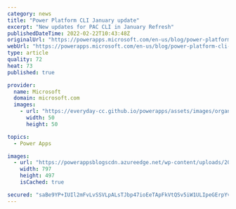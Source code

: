```yaml
---
category: news
title: "Power Platform CLI January update"
excerpt: "New updates for PAC CLI in January Refresh"
publishedDateTime: 2022-02-22T10:43:48Z
originalUrl: "https://powerapps.microsoft.com/en-us/blog/power-platform-cli-january-update/"
webUrl: "https://powerapps.microsoft.com/en-us/blog/power-platform-cli-january-update/"
type: article
quality: 72
heat: 73
published: true

provider:
  name: Microsoft
  domain: microsoft.com
  images:
    - url: "https://everyday-cc.github.io/powerapps/assets/images/organizations/microsoft.com-50x50.jpg"
      width: 50
      height: 50

topics:
  - Power Apps

images:
  - url: "https://powerappsblogscdn.azureedge.net/wp-content/uploads/2022/02/graphical-user-interface-description-automaticall-3.png"
    width: 797
    height: 497
    isCached: true

secured: "saBe9YP+IUIl2mFvLvSSVLpALsTJbp47ioEeTApFkVtQSv5iW1ULIpeGErpYvPyz4qLUb5lrpY9x3kWg5CpLItsqC/MEONnbDBsFb/e+6HZtA9IeT5KNQnQF6JUqpGu7cZqMRrXLkL9yfEDuh0p5hQdqDM/2K/19uo/6p0ymrUhsga2dubXrycY9mO4HUBT+K2yhk6J7ops97ZrP72/LP3KIiVX/Wj7m+Av8FuITwZ8spggRx61YaJ1yoJzwg0vxSU+aWiz/LLhhhC+yNfHjn1mGBKozMhr0w7xnEs8WRKdICM8OGrQQj5WXt1fdNATy8Ydht5vMtaKBx3CvzvJFrc4z6GI4mwgiq1xW3bWUx70=;R6HL3df/n7sIMTDLa/c+Nw=="
---
```


